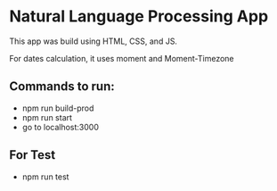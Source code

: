 # Natural Language Processing App

This app was build using HTML, CSS, and JS.

For dates calculation, it uses moment and Moment-Timezone

## Commands to run:

- npm run build-prod
- npm run start
- go to localhost:3000

## For Test

- npm run test
